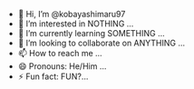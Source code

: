 - 👋 Hi, I’m @kobayashimaru97
- 👀 I’m interested in NOTHING ...
- 🌱 I’m currently learning SOMETHING ...
- 💞️ I’m looking to collaborate on ANYTHING ...
- 📫 How to reach me ...
- 😄 Pronouns: He/Him ...
- ⚡ Fun fact: FUN?...

<!---
kobayashimaru97/kobayashimaru97 is a ✨ special ✨ repository because its `README.md` (this file) appears on your GitHub profile.
You can click the Preview link to take a look at your changes.
--->
